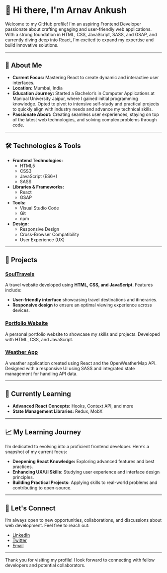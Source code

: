# 👋 Hi there, I'm Arnav Ankush

Welcome to my GitHub profile! I'm an aspiring Frontend Developer passionate about crafting engaging and user-friendly web applications. With a strong foundation in HTML, CSS, JavaScript, SASS, and GSAP, and currently diving deep into React, I'm excited to expand my expertise and build innovative solutions.

---

## 🚀 About Me

- **Current Focus:** Mastering React to create dynamic and interactive user interfaces.
- **Location:** Mumbai, India
- **Education Journey:** Started a Bachelor’s in Computer Applications at Manipal University Jaipur, where I gained initial programming knowledge. Opted to pivot to intensive self-study and practical projects to quickly align with industry needs and advance my technical skills.
- **Passionate About:** Creating seamless user experiences, staying on top of the latest web technologies, and solving complex problems through code.

---

## 🛠️ Technologies & Tools

- **Frontend Technologies:** 
  - HTML5
  - CSS3
  - JavaScript (ES6+)
  - SASS
- **Libraries & Frameworks:** 
  - React
  - GSAP
- **Tools:** 
  - Visual Studio Code
  - Git
  - npm
- **Design:** 
  - Responsive Design
  - Cross-Browser Compatibility
  - User Experience (UX)

---

## 🌟 Projects

### [SoulTravels](link-to-repo)
A travel website developed using **HTML, CSS, and JavaScript**. Features include:
- **User-friendly interface** showcasing travel destinations and itineraries.
- **Responsive design** to ensure an optimal viewing experience across devices.

### [Portfolio Website](https://arnavankush30.github.io/My-project-portfolio-website-Html-css-and-Javascript/)
A personal portfolio website to showcase my skills and projects. Developed with HTML, CSS, and JavaScript.


### [Weather App](https://arnavankush30.github.io/Weather-App/)
A weather application created using React and the OpenWeatherMap API. Designed with a responsive UI using SASS and integrated state management for handling API data.

---

## 🌱 Currently Learning

- **Advanced React Concepts:** Hooks, Context API, and more
- **State Management Libraries:** Redux, MobX

---

## 📈 My Learning Journey

I’m dedicated to evolving into a proficient frontend developer. Here’s a snapshot of my current focus:

- **Deepening React Knowledge:** Exploring advanced features and best practices.
- **Enhancing UX/UI Skills:** Studying user experience and interface design principles.
- **Building Practical Projects:** Applying skills to real-world problems and contributing to open-source.

---

## 🤝 Let's Connect

I’m always open to new opportunities, collaborations, and discussions about web development. Feel free to reach out:

- [LinkedIn](https://www.linkedin.com/in/arnav-ankush-80140b279/)
- [Twitter](https://x.com/ankush_arn69984) 
- [Email](mailto:arnavankush30@gmail.com)

---

Thank you for visiting my profile! I look forward to connecting with fellow developers and potential collaborators.

